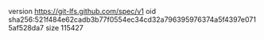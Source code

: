 version https://git-lfs.github.com/spec/v1
oid sha256:521f484e62cadb3b77f0554ec34cd32a796395976374a5f4397e0715af528da7
size 115427

